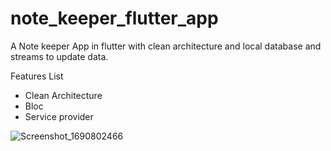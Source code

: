 # note_keeper_flutter_app

A Note keeper App in flutter with clean architecture and local database and streams to update data.

Features List
* Clean Architecture
* Bloc
* Service provider

![Screenshot_1690802466](https://github.com/namankk/note_keeper_flutter_app/assets/42471501/5e113395-7d84-4d70-8b6d-54f70c52ede2)

